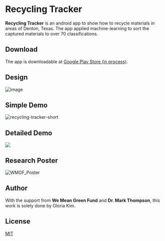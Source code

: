 # Recycling Tracker

**Recycling Tracker** is an android app to show how to recycle materials in areas of Denton, Texas. The app applied machine-learning to sort the captured materials to over 70 classifications.

## Download

The app is downloadable at [Google Play Store (in process)](https://play.google.com/store?hl=en_US).

## Design

![image](https://user-images.githubusercontent.com/68700599/89500049-a3af8500-d786-11ea-9ef5-e2137446534a.png)

## Simple Demo

![recycling-tracker-short](https://user-images.githubusercontent.com/68700599/89608705-7cff5600-d83b-11ea-81a1-959ced6e0a76.gif)

## Detailed Demo

[![](http://img.youtube.com/vi/ITJ1OnTVbzo/0.jpg)](http://www.youtube.com/watch?v=ITJ1OnTVbzo "")

## Research Poster

![WMGF_Poster](https://user-images.githubusercontent.com/68700599/89502384-8b416980-d78a-11ea-8bea-652a09139b77.png)

## Author

With the support from **We Mean Green Fund** and **Dr. Mark Thompson**, this work is solely done by Gloria Kim.

## License
[MIT](https://choosealicense.com/licenses/mit/)
